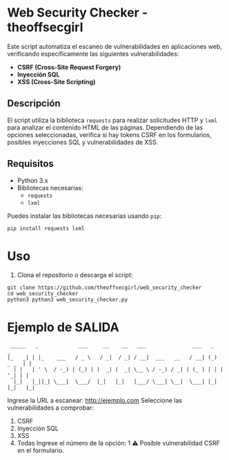 # Web Security Checker - theoffsecgirl

Este script automatiza el escaneo de vulnerabilidades en aplicaciones web, verificando específicamente las siguientes vulnerabilidades:

- **CSRF (Cross-Site Request Forgery)**
- **Inyección SQL**
- **XSS (Cross-Site Scripting)**

## Descripción

El script utiliza la biblioteca `requests` para realizar solicitudes HTTP y `lxml` para analizar el contenido HTML de las páginas. Dependiendo de las opciones seleccionadas, verifica si hay tokens CSRF en los formularios, posibles inyecciones SQL y vulnerabilidades de XSS.

## Requisitos

- Python 3.x
- Bibliotecas necesarias:
  - `requests`
  - `lxml`

Puedes instalar las bibliotecas necesarias usando `pip`:

```bash
pip install requests lxml
```
# Uso
1.	Clona el repositorio o descarga el script:

```
git clone https://github.com/theoffsecgirl/web_security_checker
cd web_security_checker
python3 python3 web_security_checker.py
````



# Ejemplo de SALIDA
     _____   _             ___     __    __   ___               ___   _         _ 
    |_   _| | |_    ___   / _ \   / _|  / _| / __|  ___   __   / __| (_)  _ _  | |
      | |   | ' \  / -_) | (_) | |  _| |  _| \__ \ / -_) / _| | (_ | | | | '_| | |
      |_|   |_||_| \___|  \___/  |_|   |_|   |___/ \___| \__|  \___| |_| |_|   |_| 

Ingrese la URL a escanear: http://ejemplo.com
Seleccione las vulnerabilidades a comprobar:
1. CSRF
2. Inyección SQL
3. XSS
4. Todas
Ingrese el número de la opción: 1
⚠️ Posible vulnerabilidad CSRF en el formulario.
 
